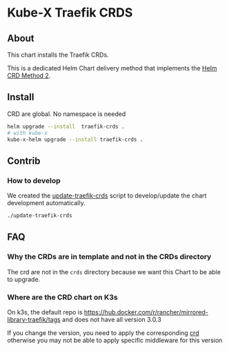 # Kube-X Traefik CRDS


## About

This chart installs the Traefik CRDs.

This is a dedicated Helm Chart delivery method that 
implements the [Helm CRD Method 2](https://helm.sh/docs/chart_best_practices/custom_resource_definitions/#method-2-separate-charts).

## Install

CRD are global. No namespace is needed
```bash
helm upgrade --install  traefik-crds .
# with kube-x
kube-x-helm upgrade --install traefik-crds .
```

## Contrib

### How to develop

We created the [update-traefik-crds](update-traefik-crds) script
to develop/update the chart development automatically.

```bash
./update-traefik-crds
```

## FAQ

### Why the CRDs are in template and not in the CRDs directory

The crd are not in the `crds` directory
because we want this Chart to be able to upgrade.

### Where are the CRD chart on K3s

On k3s, the default repo is https://hub.docker.com/r/rancher/mirrored-library-traefik/tags
and does not have all version 3.0.3

If you change the version, you need to apply the corresponding [crd](https://doc.traefik.io/traefik/user-guides/crd-acme/#ingressroute-definition)
otherwise you may not be able to apply specific middleware for this version
